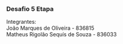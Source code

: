 ### Desafio 5 Etapa 

<div> Integrantes: </div>
<div> João Marques de Oliveira - 836815 </div>
<div> Matheus Rigolão Sequís de Souza - 836033 </div>
